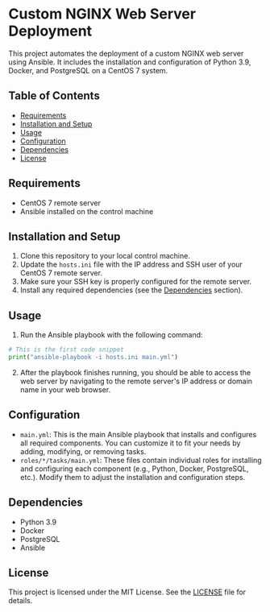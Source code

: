 # Custom NGINX Web Server Deployment

This project automates the deployment of a custom NGINX web server using Ansible. It includes the installation and configuration of Python 3.9, Docker, and PostgreSQL on a CentOS 7 system.

## Table of Contents

- [Requirements](#requirements)
- [Installation and Setup](#installation-and-setup)
- [Usage](#usage)
- [Configuration](#configuration)
- [Dependencies](#dependencies)
- [License](#license)

## Requirements

- CentOS 7 remote server
- Ansible installed on the control machine

## Installation and Setup

1. Clone this repository to your local control machine.
2. Update the `hosts.ini` file with the IP address and SSH user of your CentOS 7 remote server.
3. Make sure your SSH key is properly configured for the remote server.
4. Install any required dependencies (see the [Dependencies](#dependencies) section).

## Usage

1. Run the Ansible playbook with the following command:

```python
# This is the first code snippet
print("ansible-playbook -i hosts.ini main.yml")
```

2. After the playbook finishes running, you should be able to access the web server by navigating to the remote server's IP address or domain name in your web browser.

## Configuration

- `main.yml`: This is the main Ansible playbook that installs and configures all required components. You can customize it to fit your needs by adding, modifying, or removing tasks.
- `roles/*/tasks/main.yml`: These files contain individual roles for installing and configuring each component (e.g., Python, Docker, PostgreSQL, etc.). Modify them to adjust the installation and configuration steps.

## Dependencies

- Python 3.9
- Docker
- PostgreSQL
- Ansible

## License

This project is licensed under the MIT License. See the [LICENSE](LICENSE) file for details.
